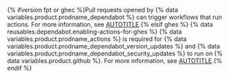 {% ifversion fpt or ghec %}Pull requests opened by {% data variables.product.prodname_dependabot %} can trigger workflows that run actions. For more information, see [AUTOTITLE](/code-security/dependabot/working-with-dependabot/automating-dependabot-with-github-actions).{% elsif ghes %} {% data reusables.dependabot.enabling-actions-for-ghes %} {% data variables.product.prodname_actions %} is required for {% data variables.product.prodname_dependabot_version_updates %} and {% data variables.product.prodname_dependabot_security_updates %} to run on {% data variables.product.github %}. For more information, see [AUTOTITLE](/admin/configuration/configuring-github-connect/enabling-dependabot-for-your-enterprise).{% endif %}
